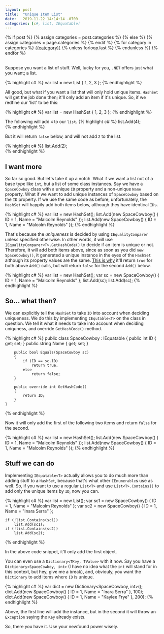```yaml
---
layout: post
title:  "Unique Item List"
date:   2019-11-22 14:14:14 -0700
categories: [c#, list, IEquatable]
---
```

<div class="post-categories">
  {% if post %}
    {% assign categories = post.categories %}
  {% else %}
    {% assign categories = page.categories %}
  {% endif %}
  {% for category in categories %}
  <a href="{{site.baseurl}}/categories/#{{category|slugize}}">{{category}}</a>
  {% unless forloop.last %}&nbsp;{% endunless %}
  {% endfor %}
</div>
<br>

Suppose you want a list of stuff. Well, lucky for you, `.NET` offers just what you want; a list.

{% highlight c# %}
var list = new List<int> { 1, 2, 3 };
{% endhighlight %}

All good, but what if you want a list that will only hold unique items. `HashSet` will get the job done then; it'll only add an item if it's unique. So, if we redfine our 'list' to be this:

{% highlight c# %}
    var list = new HashSet<int> { 1, 2, 3 };
{% endhighlight %}

The following will add `4` to our `list`.
{% highlight c# %}
    list.Add(4);	
{% endhighlight %}

But it will return `false` below, and will not add `2` to the list.

{% highlight c# %}
    list.Add(2);	
{% endhighlight %}

I want more
--
So far so good. But let's take it up a notch. What if we want a list not of a base type like `int`, but a list of some class instances. Say we have a `SpaceCowboy` class with a unique `ID` property and a non-unique `Name` property. What if we want to add unique instances of `SpaceCowboy` based on the `ID` property. If we use the same code as before, unfortunately, the `HashSet` will happily add both items below, although they have identical `ID`s.

{% highlight c# %}
    var list = new HashSet<SpaceCowboy>();
    list.Add(new SpaceCowboy() { ID = 1, Name = "Malcolm Reynolds" });
    list.Add(new SpaceCowboy() { ID = 1, Name = "Malcolm Reynolds" });
{% endhighlight %}

That's because the _uniqueness_ is decided by using `IEqualityComparer` unless specified otherwise. In other words, it will use `IEqualityComparer<T>.GetHashCode()` to decide if an item is unique or not. Therefore, it will add both items above, since as soon as you did `new SpaceCowboy()`, it generated a unique instance in the eyes of the `HashSet` although its property values are the same. <a href="https://stackoverflow.com/a/8952026/302248" target="_blank">This is why</a> it'll return `true` for both above `Add()` calls, but will return `false` for the second `Add()` below.

{% highlight c# %}
    var list = new HashSet<Customer>();
    var sc = new SpaceCowboy() { ID = 1, Name = "Malcolm Reynolds" };
    list.Add(sc);
    list.Add(sc);
{% endhighlight %}

So... what then?
--
We can explicitly tell the `HashSet` to take `ID` into account when deciding uniqueness. We do this by implementing `IEqutable<T>` on the class in question. We tell it what it needs to take into account when deciding uniquness, and override `GetHashCode()` method.

{% highlight c# %}
    public class SpaceCowboy : IEquatable<SpaceCowboy>
    {
        public int ID { get; set; }
        public string Name { get; set; }

        public bool Equals(SpaceCowboy sc)
        {
            if (ID == sc.ID)
                return true;
            else
                return false;
        }

        public override int GetHashCode()
        {
            return ID;
        }
    }
{% endhighlight %}

Now it will only add the first of the following two items and return `false` for the second.

{% highlight c# %}
    var list = new HashSet<SpaceCowboy>();
    list.Add(new SpaceCowboy() { ID = 1, Name = "Malcolm Reynolds" });
    list.Add(new SpaceCowboy() { ID = 1, Name = "Malcolm Reynolds" });
{% endhighlight %}

Stuff we can do
--
Implementing `IEquatable<T>` actually allows you to do much more than adding stuff to a `HashSet`, because that's what other `IEnumerable`s use as well. So, if you want to use a regular `List<T>` and use `List<T>.Contains()` to add only the unique items by `ID`, now you can.

{% highlight c# %}
    var list = new List<SpaceCowboy>();
    var sc1 = new SpaceCowboy() { ID = 1, Name = "Malcolm Reynolds" };
    var sc2 = new SpaceCowboy() { ID = 1, Name = "Inara Serra" };

    if (!list.Contains(sc1))
        list.Add(sc1);
    if (!list.Contains(sc2))
        list.Add(sc2);
{% endhighlight %}

In the above code snippet, it'll only add the first object.

You can even use a `Dictionary<TKey, TValue>` with it now. Say you have a `Dictionary<SpaceCowboy, int>` (I have no idea what the `int` will stand for in this context, but hey, give me a break), and, obviouly, you want the `Dictionary` to add items where `ID` is unique.

{% highlight c# %}
    var dict = new Dictionary<SpaceCowboy, int>();
    dict.Add(new SpaceCowboy() { ID = 1, Name = "Inara Serra" }, 100);
    dict.Add(new SpaceCowboy() { ID = 1, Name = "Kaylee Frye" }, 200);
{% endhighlight %}

Above, the first line will add the instance, but in the second it will throw an `Exception` saying the `Key` already exists.

So, there you have it. Use your newfound power wisely.

